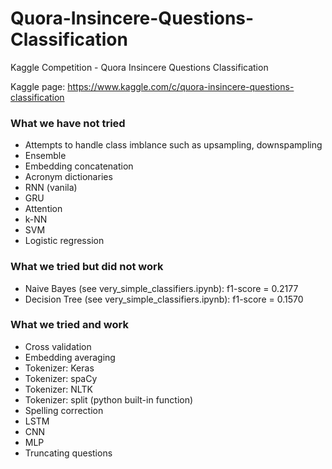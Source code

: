 # Quora-Insincere-Questions-Classification
Kaggle Competition - Quora Insincere Questions Classification

Kaggle page: https://www.kaggle.com/c/quora-insincere-questions-classification


### What we have not tried
* Attempts to handle class imblance such as upsampling, downspampling
* Ensemble
* Embedding concatenation
* Acronym dictionaries
* RNN (vanila)
* GRU
* Attention
* k-NN
* SVM
* Logistic regression

### What we tried but did not work
* Naive Bayes (see very_simple_classifiers.ipynb): f1-score = 0.2177
* Decision Tree (see very_simple_classifiers.ipynb): f1-score = 0.1570

### What we tried and work
* Cross validation
* Embedding averaging
* Tokenizer: Keras
* Tokenizer: spaCy
* Tokenizer: NLTK
* Tokenizer: split (python built-in function)
* Spelling correction
* LSTM
* CNN
* MLP
* Truncating questions
